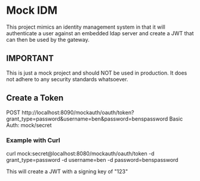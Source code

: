 # Mock IDM
This project mimics an identity management system in that it will authenticate a user against an embedded ldap server and create a JWT that can then be used by the gateway.

## IMPORTANT
This is just a mock project and should NOT be used in production. It does not adhere to any security standards whatsoever.

## Create a Token
POST
http://localhost:8090/mockauth/oauth/token?grant_type=password&username=ben&password=benspassword
Basic Auth: mock/secret

### Example with Curl
curl mock:secret@localhost:8080/mockauth/oauth/token -d grant_type=password -d username=ben -d password=benspassword 

This will create a JWT with a signing key of "123"
